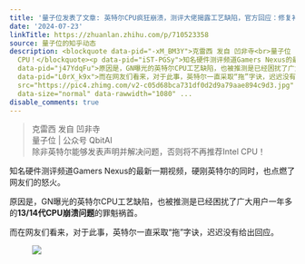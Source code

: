 ```yaml
---
title: '量子位发表了文章: 英特尔CPU疯狂崩溃，测评大佬揭露工艺缺陷，官方回应：修复补丁下月上线'
date: '2024-07-23'
linkTitle: https://zhuanlan.zhihu.com/p/710523358
source: 量子位的知乎动态
description: <blockquote data-pid="-xM_BM3Y">克雷西 发自 凹非寺<br>量子位 | 公众号 QbitAI<br>除非英特尔能够发表声明并解决问题，否则将不再推荐Intel
  CPU！</blockquote><p data-pid="iST-PGSy">知名硬件测评频道Gamers Nexus的最新一期视频，硬刚英特尔的同时，也点燃了网友们的怒火。</p><p
  data-pid="j47YdqFu">原因是，GN曝光的英特尔CPU工艺缺陷，也被推测是已经困扰了广大用户一年多的<b>13/14代CPU崩溃问题</b>的罪魁祸首。</p><p
  data-pid="L0rX_k9x">而在网友们看来，对于此事，英特尔一直采取“拖”字诀，迟迟没有给出回应。</p><figure data-size="normal"><img
  src="https://pic4.zhimg.com/v2-c05d68bca731df0d2d9a79aae894c9d3.jpg" data-caption=""
  data-size="normal" data-rawwidth="1080" ...
disable_comments: true
---
```

<blockquote data-pid="-xM_BM3Y">克雷西 发自 凹非寺<br>量子位 | 公众号 QbitAI<br>除非英特尔能够发表声明并解决问题，否则将不再推荐Intel CPU！</blockquote><p data-pid="iST-PGSy">知名硬件测评频道Gamers Nexus的最新一期视频，硬刚英特尔的同时，也点燃了网友们的怒火。</p><p data-pid="j47YdqFu">原因是，GN曝光的英特尔CPU工艺缺陷，也被推测是已经困扰了广大用户一年多的<b>13/14代CPU崩溃问题</b>的罪魁祸首。</p><p data-pid="L0rX_k9x">而在网友们看来，对于此事，英特尔一直采取“拖”字诀，迟迟没有给出回应。</p><figure data-size="normal"><img src="https://pic4.zhimg.com/v2-c05d68bca731df0d2d9a79aae894c9d3.jpg" data-caption="" data-size="normal" data-rawwidth="1080" ...
